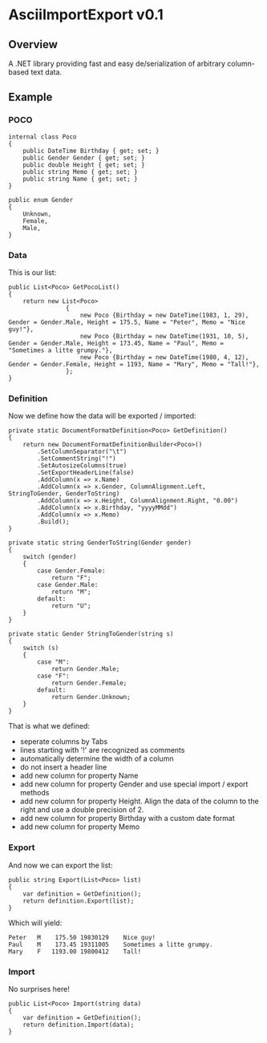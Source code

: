 AsciiImportExport v0.1
======================================================================

## Overview
A .NET library providing fast and easy de/serialization of arbitrary column-based text data.

## Example

### POCO
    internal class Poco
    {
        public DateTime Birthday { get; set; }
        public Gender Gender { get; set; }
        public double Height { get; set; }
        public string Memo { get; set; }
        public string Name { get; set; }
    }

    public enum Gender
    {
        Unknown,
        Female,
        Male,
    }

### Data
This is our list:
	
    public List<Poco> GetPocoList()
    {
        return new List<Poco>
                    {
                        new Poco {Birthday = new DateTime(1983, 1, 29), Gender = Gender.Male, Height = 175.5, Name = "Peter", Memo = "Nice guy!"},
                        new Poco {Birthday = new DateTime(1931, 10, 5), Gender = Gender.Male, Height = 173.45, Name = "Paul", Memo = "Sometimes a litte grumpy."},
                        new Poco {Birthday = new DateTime(1980, 4, 12), Gender = Gender.Female, Height = 1193, Name = "Mary", Memo = "Tall!"},
                    };
    }


### Definition

Now we define how the data will be exported / imported:

    private static DocumentFormatDefinition<Poco> GetDefinition()
    {
        return new DocumentFormatDefinitionBuilder<Poco>()
            .SetColumnSeparator("\t")
            .SetCommentString("!")
            .SetAutosizeColumns(true)
            .SetExportHeaderLine(false)
            .AddColumn(x => x.Name)
            .AddColumn(x => x.Gender, ColumnAlignment.Left, StringToGender, GenderToString)
            .AddColumn(x => x.Height, ColumnAlignment.Right, "0.00")
            .AddColumn(x => x.Birthday, "yyyyMMdd")
            .AddColumn(x => x.Memo)
            .Build();
    }
    
    private static string GenderToString(Gender gender)
    {
        switch (gender)
        {
            case Gender.Female:
                return "F";
            case Gender.Male:
                return "M";
            default:
                return "U";
        }
    }

    private static Gender StringToGender(string s)
    {
        switch (s)
        {
            case "M":
                return Gender.Male;
            case "F":
                return Gender.Female;
            default:
                return Gender.Unknown;
        }
    }
    
That is what we defined:

* seperate columns by Tabs
* lines starting with '!' are recognized as comments
* automatically determine the width of a column
* do not insert a header line
* add new column for property Name
* add new column for property Gender and use special import / export methods
* add new column for property Height. Align the data of the column to the right and use a double precision of 2.
* add new column for property Birthday with a custom date format
* add new column for property Memo


### Export

And now we can export the list:

	public string Export(List<Poco> list)
	{
	    var definition = GetDefinition();
	    return definition.Export(list);
	}

Which will yield:

	Peter	M	 175.50	19830129	Nice guy!
	Paul 	M	 173.45	19311005	Sometimes a litte grumpy.
	Mary 	F	1193.00	19800412	Tall!
	
### Import

No surprises here!

	public List<Poco> Import(string data)
	{
	    var definition = GetDefinition();
	    return definition.Import(data);
	}
